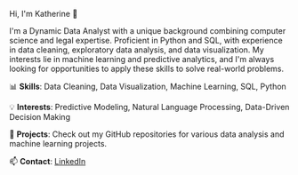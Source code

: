 Hi, I'm Katherine 👋

I'm a Dynamic Data Analyst with a unique background combining computer science and legal expertise. Proficient in Python and SQL, with experience in data cleaning, exploratory data analysis, and data visualization. My interests lie in machine learning and predictive analytics, and I'm always looking for opportunities to apply these skills to solve real-world problems.

📊 **Skills**: Data Cleaning, Data Visualization, Machine Learning, SQL, Python

💡 **Interests**: Predictive Modeling, Natural Language Processing, Data-Driven Decision Making

🔭 **Projects**: Check out my GitHub repositories for various data analysis and machine learning projects.

📫 **Contact**: [LinkedIn](https://www.linkedin.com/in/ekaterina-pugaeva-26681320a/) 


<!---
KatPug/KatPug is a ✨ special ✨ repository because its `README.md` (this file) appears on your GitHub profile.
You can click the Preview link to take a look at your changes.
--->

